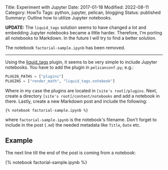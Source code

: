 Title: Experiment with Jupyter
Date: 2017-01-18
Modified: 2022-08-11
Category: HowTo
Tags: python, jupyter, pelican, blogging
Status: published
Summary: Outline how to utilize Jupyter notebooks.

**UPDATE:** The `liquid_tags` solution seems to have changed a lot and embedding Jupyter notebooks became a little harder.
Therefore, I'm porting all notebooks to Markdown.
In the future I will try to find a better solution.

The notebook `factorial-sample.ipynb` has been removed.

<hr>

Using the [liquid_tags](https://github.com/getpelican/pelican-plugins/tree/master/liquid_tags) plugin, it seems to be very simple to include Jupyter notebooks. You have to add the plugin in `pelicanconf.py`; e.g.:

```python
PLUGIN_PATHS = ["plugins"]
PLUGINS = ["render_math", "liquid_tags.notebook"]
```

Where in my case the plugins are located in `[site's root]/plugins`.
Next, create a directory `[site's root]/content/notebooks` and add a notebook in there.
Lastly, create a new Markdown post and include the following:

```
{% notebook factorial-sample.ipynb %}
```
where `factorial-sample.ipynb` is the notebook's filename.
Don't forget to include in the post (`.md`) the needed metadata like `Title`, `Date` etc.

## Example

The next line till the end of the post is coming from a notebook:

{% notebook factorial-sample.ipynb %}
